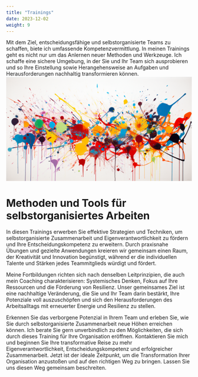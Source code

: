 ```yaml
---
title: "Trainings"
date: 2023-12-02
weight: 9
---
```


Mit dem Ziel, entscheidungsfähige und selbstorganisierte Teams zu schaffen, biete ich umfassende Kompetenzvermittlung.<!--split-->
In meinen Trainings geht es nicht nur um das Anlernen neuer Methoden und Werkzeuge.
Ich schaffe eine sichere Umgebung, in der Sie und Ihr Team sich ausprobieren und so Ihre Einstellung sowie Herangehensweise an Aufgaben und Herausforderungen nachhaltig transformieren können.
![](/images/colorful-dots.png)


# Methoden und Tools für selbstorganisiertes Arbeiten

In diesen Trainings erwerben Sie effektive Strategien und Techniken, um selbstorganisierte Zusammenarbeit und Eigenverantwortlichkeit zu fördern und Ihre Entscheidungskompetenz zu erweitern. Durch praxisnahe Übungen und gezielte Anwendungen kreieren wir gemeinsam einen Raum, der Kreativität und Innovation begünstigt, während er die individuellen Talente und Stärken jedes Teammitglieds würdigt und fördert.

Meine Fortbildungen richten sich nach denselben Leitprinzipien, die auch mein Coaching charakterisieren: Systemisches Denken, Fokus auf Ihre Ressourcen und die Förderung von Resilienz. Unser gemeinsames Ziel ist eine nachhaltige Veränderung, die Sie und Ihr Team darin bestärkt, Ihre Potenziale voll auszuschöpfen und sich den Herausforderungen des Arbeitsalltags mit erneuerter Energie und Resilienz zu stellen.

Erkennen Sie das verborgene Potenzial in Ihrem Team und erleben Sie, wie Sie durch selbstorganisierte Zusammenarbeit neue Höhen erreichen können. Ich berate Sie gern unverbindlich zu den Möglichkeiten, die sich durch dieses Training für Ihre Organisation eröffnen. Kontaktieren Sie mich und beginnen Sie Ihre transformative Reise zu mehr Eigenverantwortlichkeit, Entscheidungskompetenz und erfolgreicher Zusammenarbeit. Jetzt ist der ideale Zeitpunkt, um die Transformation Ihrer Organisation anzustoßen und auf den richtigen Weg zu bringen. Lassen Sie uns diesen Weg gemeinsam beschreiten.
